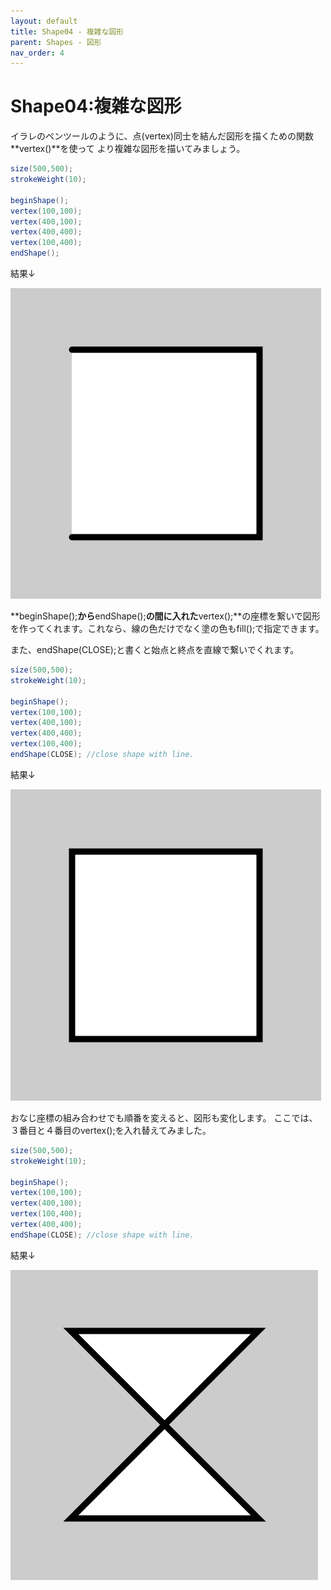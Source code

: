 ```yaml
---
layout: default
title: Shape04 - 複雑な図形
parent: Shapes - 図形
nav_order: 4
---
```


# Shape04:複雑な図形
イラレのペンツールのように、点(vertex)同士を結んだ図形を描くための関数**vertex()**を使って
より複雑な図形を描いてみましょう。

```java
size(500,500);
strokeWeight(10);

beginShape();
vertex(100,100);
vertex(400,100);
vertex(400,400);
vertex(100,400);
endShape();
```

結果↓

<img src="../assets/vertex_open.png" alt="hi" class="inline"/>

**beginShape();**から**endShape();**の間に入れた**vertex();**の座標を繋いで図形を作ってくれます。これなら、線の色だけでなく塗の色もfill();で指定できます。

また、endShape(CLOSE);と書くと始点と終点を直線で繋いでくれます。

```java
size(500,500);
strokeWeight(10);

beginShape();
vertex(100,100);
vertex(400,100);
vertex(400,400);
vertex(100,400);
endShape(CLOSE); //close shape with line.
```

結果↓

<img src="../assets/vertex_close.png" alt="hi" class="inline"/>

おなじ座標の組み合わせでも順番を変えると、図形も変化します。
ここでは、３番目と４番目のvertex();を入れ替えてみました。

```java
size(500,500);
strokeWeight(10);

beginShape();
vertex(100,100);
vertex(400,100);
vertex(100,400);
vertex(400,400);
endShape(CLOSE); //close shape with line.
```

結果↓

<img src="../assets/vertex_twist.png" alt="hi" class="inline"/>
